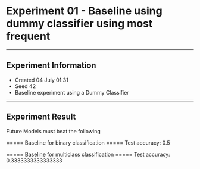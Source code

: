 # Experiment 01 - Baseline using dummy classifier using most frequent

---

## Experiment Information
- Created 04 July 01:31 
- Seed 42
- Baseline experiment using a Dummy Classifier 

---

## Experiment Result

Future Models must beat the following 

===== Baseline for binary classification =====
Test accuracy: 0.5

===== Baseline for multiclass classification =====
Test accuracy: 0.3333333333333333